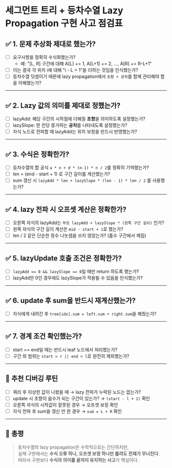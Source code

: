 # 세그먼트 트리 + 등차수열 Lazy Propagation 구현 사고 점검표

## ✅ 1. 문제 추상화 제대로 했는가?
- [ ] 요구사항을 정확히 수식화했는가?
  - 예: "[L, R] 구간에 대해 A[L] += 1, A[L+1] += 2, ..., A[R] += R-L+1"
- [ ] 이는 결국 각 위치 i에 대해 "i - L + 1"을 더하는 것임을 인식했는가?
- [ ] 등차수열 덧셈이기 때문에 lazy propagation에서 `초항 + 공차`를 함께 관리해야 함을 이해했는가?

---

## ✅ 2. Lazy 값의 의미를 제대로 정했는가?
- [ ] lazyAdd: 해당 구간의 시작점에 더해질 **초항**을 의미하도록 설정했는가?
- [ ] lazySlope: 한 칸당 증가하는 **공차**를 나타내도록 설정했는가?
- [ ] 자식 노드로 전파할 때 lazyAdd는 위치 보정을 반드시 반영했는가?

---

## ✅ 3. 수식은 정확한가?
- [ ] 등차수열의 합 공식 `a * n + d * (n-1) * n / 2`를 정확히 기억했는가?
- [ ] len = (end - start + 1) 로 구간 길이를 계산했는가?
- [ ] sum 갱신 시 `lazyAdd * len + lazySlope * (len - 1) * len / 2` 를 사용했는가?

---

## ✅ 4. lazy 전파 시 오프셋 계산은 정확한가?
- [ ] 오른쪽 자식의 lazyAdd는 `부모 lazyAdd + lazySlope * (왼쪽 구간 길이)` 인가?
- [ ] 왼쪽 자식의 구간 길이 계산은 `mid - start + 1`로 했는가?
- [ ] len / 2 같은 단순한 정수 나눗셈을 쓰지 않았는가? (홀수 구간에서 깨짐)

---

## ✅ 5. lazyUpdate 호출 조건은 정확한가?
- [ ] `lazyAdd == 0 && lazySlope == 0`일 때만 return 하도록 했는가?
- [ ] lazyAdd만 0인 경우에도 lazySlope가 적용될 수 있음을 인식했는가?

---

## ✅ 6. update 후 sum을 반드시 재계산했는가?
- [ ] 자식에게 내려간 후 `tree[idx].sum = left.sum + right.sum`을 해줬는가?

---

## ✅ 7. 경계 조건 확인했는가?
- [ ] start == end일 때는 반드시 leaf 노드에서 처리했는가?
- [ ] 구간 외 범위는 `start > r || end < l`로 완전히 제외했는가?

---

## 🧠 추천 디버깅 루틴
- [ ] 쿼리 후 이상한 값이 나왔을 때 → lazy 전파가 누락된 노드는 없는가?
- [ ] update 시 초항이 음수가 되는 구간이 있는가? → `(start - l + 1)` 확인
- [ ] 오른쪽 자식의 시작값이 잘못된 경우 → 오프셋 보정 확인
- [ ] 자식 전파 후 sum을 갱신 안 한 경우 → `sum = L + R` 확인

---

## 🏁 총평
> 등차수열의 lazy propagation은 수학적으로는 간단하지만,  
> 실제 구현에서는 **수식 오류 하나, 오프셋 보정 하나만 틀려도 전체가 무너진다.**  
> 따라서 구현보다 **수식의 의미를 끝까지 유지하는 사고**가 핵심이다.

